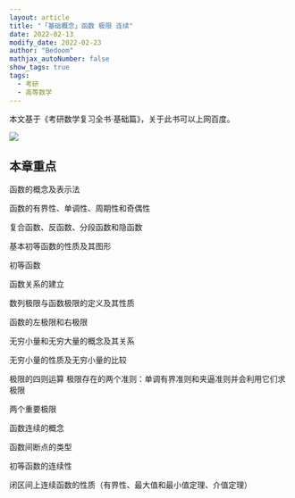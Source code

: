 ```yaml
---
layout: article
title: "「基础概念」函数 极限 连续"
date: 2022-02-13
modify_date: 2022-02-23
author: "Bedoom"
mathjax_autoNumber: false
show_tags: true
tags: 
  - 考研
  - 高等数学
---
```


本文基于《考研数学复习全书·基础篇》，关于此书可以上网百度。

![](https://gitee.com/bedoom/images/raw/master/202202232137347.png)

<!--more-->

## 本章重点

函数的概念及表示法

函数的有界性、单调性、周期性和奇偶性

复合函数、反函数、分段函数和隐函数

基本初等函数的性质及其图形

初等函数

函数关系的建立

数列极限与函数极限的定义及其性质

函数的左极限和右极限

无穷小量和无穷大量的概念及其关系

无穷小量的性质及无穷小量的比较

极限的四则运算 极限存在的两个准则：单调有界准则和夹逼准则并会利用它们求极限

两个重要极限

函数连续的概念 

函数间断点的类型

初等函数的连续性

闭区间上连续函数的性质（有界性、最大值和最小值定理、介值定理）

